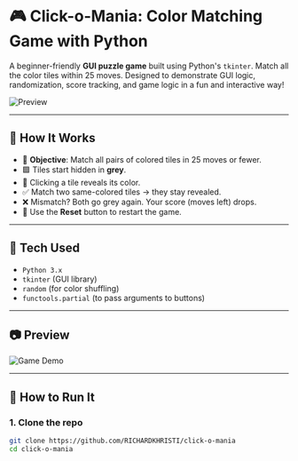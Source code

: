 # 🎮 Click-o-Mania: Color Matching Game with Python

A beginner-friendly **GUI puzzle game** built using Python's `tkinter`. Match all the color tiles within 25 moves. Designed to demonstrate GUI logic, randomization, score tracking, and game logic in a fun and interactive way!

![Preview](preview.png)

---

## 🧠 How It Works

- 🎯 **Objective**: Match all pairs of colored tiles in 25 moves or fewer.
- 🟪 Tiles start hidden in **grey**.
- 🎨 Clicking a tile reveals its color.
- ✅ Match two same-colored tiles → they stay revealed.
- ❌ Mismatch? Both go grey again. Your score (moves left) drops.
- 🔁 Use the **Reset** button to restart the game.

---

## 🧰 Tech Used

- `Python 3.x`
- `tkinter` (GUI library)
- `random` (for color shuffling)
- `functools.partial` (to pass arguments to buttons)

---

## 📷 Preview

![Game Demo](preview.png)

---

## 🚀 How to Run It

### 1. Clone the repo
```bash
git clone https://github.com/RICHARDKHRISTI/click-o-mania
cd click-o-mania
